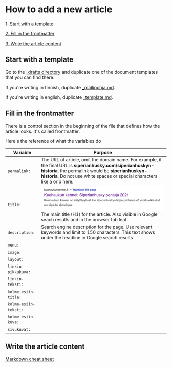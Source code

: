 # How to add a new article

[1. Start with a template](#start-with-a-template)

[2. Fill in the frontmatter](#fill-in-the-frontmatter)

[3. Write the article content](#write-the-article-content)

## Start with a template

Go to the [_drafts directory](../_drafts) and duplicate one of the document templates that you can find there.

If you're writing in finnish, duplicate [_mallipohja.md](../_drafts/_mallipohja.md). 

If you're writing in english, duplicate [_template.md](../_drafts/_template.md).

## Fill in the frontmatter

There is a control section in the beginning of the file that defines how the article looks. It's called frontmatter. 

Here's the reference of what the variables do

| Variable              | Purpose                                                      |
| --------------------- | ------------------------------------------------------------ |
| `permalink:`          | The URL of article, omit the domain name. For example, if the final URL is **siperianhusky.com/siperianhuskyn-historia**, the permalink would be **siperianhuskyn-historia**. Do not use white spaces or special characters like ä or ö here. |
| `title:`              | ![google results](ohje-images/google-results.png)The main title (H1) for the article. Also visible in Google seach results and in the browser tab leaf |
| `description:`        | Search engine description for the page. Use relevant keywords and limit to 150 characters. This text shows under the headline in Google search results |
| `menu:`               |                                                              |
| `image:`              |                                                              |
| `layout:`             |                                                              |
| `linkin-pikkukuva:`   |                                                              |
| `linkin-teksti:`      |                                                              |
| `kolme-esiin-title:`  |                                                              |
| `kolme-esiin-teksti:` |                                                              |
| `kolme-esiin-kuva:`   |                                                              |
| `sivukuvat:`          |                                                              |

## Write the article content

 [Markdown cheat sheet](https://www.markdownguide.org/cheat-sheet/)









